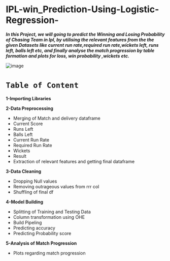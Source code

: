 # IPL-win_Prediction-Using-Logistic-Regression-
<i>**In this Project, we will going to predict  the Winning and Losing Probability of Chasing Team in Ipl,
by utilising the relevant features from the the given Datasets like current run rate,required run rate,wickets left,
runs left, balls left etc, and finally analyse the match progression by table formation and plots for loss, win probability ,wickets etc.** </i>

![image](https://user-images.githubusercontent.com/96568994/151913900-781b9ffe-8d1e-470c-a9e9-20f353beadd8.png)



# `Table of Content`
**1-Importing Libraries**

**2-Data Preprocessing**

* Merging of Match and delivery dataframe
* Current Score
* Runs Left
* Balls Left
* Current Run Rate
* Required Run Rate
* Wickets
* Result
* Extraction of relevant features and getting final dataframe

**3-Data Cleaning**

* Dropping Null values
* Removing outrageous values from rrr col
* Shuffling of final df

**4-Model Building**

* Splitting of Training and Testing Data
* Column transformation using OHE
* Build Pipeling
* Predicting accuracy
* Predicting Probability score

**5-Analysis of Match Progression**

* Plots regarding match progression
